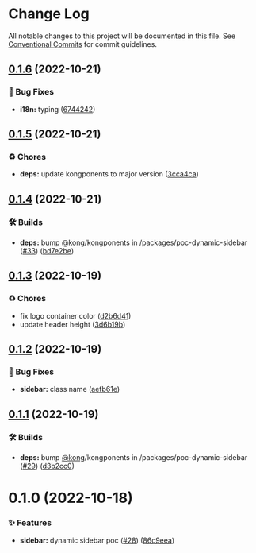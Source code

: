 # Change Log

All notable changes to this project will be documented in this file.
See [Conventional Commits](https://conventionalcommits.org) for commit guidelines.

## [0.1.6](https://github.com/Kong/kong-ui-shared-components/compare/@kong-ui/poc-dynamic-sidebar@0.1.5...@kong-ui/poc-dynamic-sidebar@0.1.6) (2022-10-21)


### 🐛 Bug Fixes

* **i18n:** typing ([6744242](https://github.com/Kong/kong-ui-shared-components/commit/6744242af747c7044689e57466c7b3578a510656))





## [0.1.5](https://github.com/Kong/kong-ui-shared-components/compare/@kong-ui/poc-dynamic-sidebar@0.1.4...@kong-ui/poc-dynamic-sidebar@0.1.5) (2022-10-21)


### ♻️ Chores

* **deps:** update kongponents to major version ([3cca4ca](https://github.com/Kong/kong-ui-shared-components/commit/3cca4ca756bed2f7d803655884ada2d703543842))





## [0.1.4](https://github.com/Kong/kong-ui-shared-components/compare/@kong-ui/poc-dynamic-sidebar@0.1.3...@kong-ui/poc-dynamic-sidebar@0.1.4) (2022-10-21)


### 🛠 Builds

* **deps:** bump [@kong](https://github.com/kong)/kongponents in /packages/poc-dynamic-sidebar ([#33](https://github.com/Kong/kong-ui-shared-components/issues/33)) ([bd7e2be](https://github.com/Kong/kong-ui-shared-components/commit/bd7e2bede8a9d3e8551a805f1cecebaf979caf4c))





## [0.1.3](https://github.com/Kong/kong-ui-shared-components/compare/@kong-ui/poc-dynamic-sidebar@0.1.2...@kong-ui/poc-dynamic-sidebar@0.1.3) (2022-10-19)


### ♻️ Chores

* fix logo container color ([d2b6d41](https://github.com/Kong/kong-ui-shared-components/commit/d2b6d4158dc29d344762c4007264c138172780bc))
* update header height ([3d6b19b](https://github.com/Kong/kong-ui-shared-components/commit/3d6b19b52fba29dfd2666e7930f9721b51b8ce5d))





## [0.1.2](https://github.com/Kong/kong-ui-shared-components/compare/@kong-ui/poc-dynamic-sidebar@0.1.1...@kong-ui/poc-dynamic-sidebar@0.1.2) (2022-10-19)


### 🐛 Bug Fixes

* **sidebar:** class name ([aefb61e](https://github.com/Kong/kong-ui-shared-components/commit/aefb61ea085e71ecf2c650fcd05b07446807a1c8))





## [0.1.1](https://github.com/Kong/kong-ui-shared-components/compare/@kong-ui/poc-dynamic-sidebar@0.1.0...@kong-ui/poc-dynamic-sidebar@0.1.1) (2022-10-19)


### 🛠 Builds

* **deps:** bump [@kong](https://github.com/kong)/kongponents in /packages/poc-dynamic-sidebar ([#29](https://github.com/Kong/kong-ui-shared-components/issues/29)) ([d3b2cc0](https://github.com/Kong/kong-ui-shared-components/commit/d3b2cc08ac472b6fbfb524c6004b039538421b71))





# 0.1.0 (2022-10-18)


### ✨ Features

* **sidebar:** dynamic sidebar poc ([#28](https://github.com/Kong/kong-ui-shared-components/issues/28)) ([86c9eea](https://github.com/Kong/kong-ui-shared-components/commit/86c9eea52cf7820fb6a40fc00ed86d32ee32dbaf))
